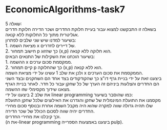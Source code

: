 # EconomicAlgorithms-task7

שאלה 5: <br />
בשאלה זו התבקשנו למצוא עבור בעיית חלוקת החדרים ושכר הדירה חלוקת חדרים אגליטרית מתוך כל החלוקות ללא קנאה. <br />
בשיעור למדנו שיש שני שלבים לפתרון:<br /> 1. מציאת השמה x של דיירים לחדרים. <br />
2. חישוב תמחור p כך שהזוג (x,p) הוא חלוקה ללא קנאה. <br />
בשיעור הוכחנו את השקילות של התנאים הבאים:<br /> 1. ההשמה x ממקסמת סכום ערכים. <br /> 
2. קיים תמחור p כך שהחלוקה (x,p) הוא ללא קנאה. <br />
ולכן את שלב 1 עשינו על ידי מציאת השמה x הממקסמת את סכום הערכים. <br />
ביצענו זאת על ידי בניית גרף דו"צ כך שהקודקודים בצד אחד הם השחקנים ובצד השני הם החדרים והצלעות ביניהם זה הערך של כל שחקן עבור כל חדר. לאחר בניית הגרף מצאנו שידוך מקסימלי שזו ההשמה. <br />
את שלב 2 ביצענו על ידי linear programming כמו שהוסבר בשיעור:<br />
מקסמנו את התועלת המינמלית של שחקן והגדרנו את האילוצים שלכל שחקן התועלת שלו תהיה גדולה שווה למקרה שהוא היה מקבל השמה אחרת ובנוסף סכום מחירי החדרים יהיה שווה לסכום הכולל של שכר הדירה. <br />
וכך קיבלנו את מחירי החדרים. <br />
(את ה-linear programming ביצענו באמצעות הספרייה pulp).
